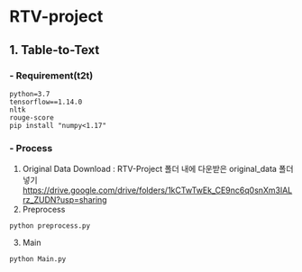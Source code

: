 # RTV-project

## 1. Table-to-Text

### - Requirement(t2t)
~~~
python=3.7
tensorflow==1.14.0
nltk
rouge-score
pip install "numpy<1.17"
~~~

### - Process
1) Original Data Download : RTV-Project 폴더 내에 다운받은 original_data 폴더 넣기  
https://drive.google.com/drive/folders/1kCTwTwEk_CE9nc6q0snXm3lALrz_ZUDN?usp=sharing 
2) Preprocess
~~~
python preprocess.py
~~~
3) Main
~~~
python Main.py
~~~
